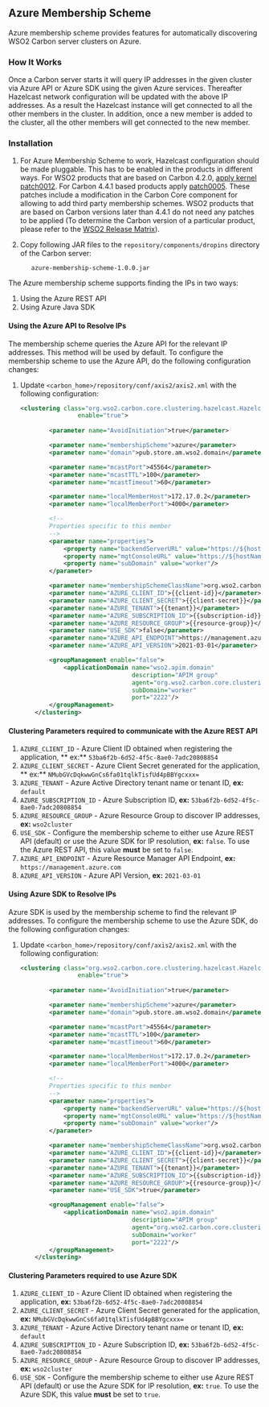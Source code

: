 ## Azure Membership Scheme

Azure membership scheme provides features for automatically discovering WSO2 Carbon server clusters on Azure.

### How It Works

Once a Carbon server starts it will query IP addresses in the given cluster via Azure API or Azure SDK using the given
Azure services. Thereafter Hazelcast network configuration will be updated with the above IP addresses. As a result the
Hazelcast instance will get connected to all the other members in the cluster. In addition, once a new member is added
to the cluster, all the other members will get connected to the new member.

### Installation

1. For Azure Membership Scheme to work, Hazelcast configuration should be made pluggable. This has to be enabled in the
   products in different ways. For WSO2 products that are based on Carbon
   4.2.0, [apply kernel patch0012](https://docs.wso2.com/display/Carbon420/Applying+a+Patch+to+the+Kernel). For Carbon
   4.4.1 based products
   apply [patch0005](http://product-dist.wso2.com/downloads/carbon/4.4.1/patch0005/WSO2-CARBON-PATCH-4.4.1-0005.zip).
   These patches include a modification in the Carbon Core component for allowing to add third party membership schemes.
   WSO2 products that are based on Carbon versions later than 4.4.1 do not need any patches to be applied (To determine
   the Carbon version of a particular product, please refer to
   the [WSO2 Release Matrix](http://wso2.com/products/carbon/release-matrix/)).

2. Copy following JAR files to the `repository/components/dropins` directory of the Carbon server:
   ```
      azure-membership-scheme-1.0.0.jar
   ```

The Azure membership scheme supports finding the IPs in two ways:

1. Using the Azure REST API
2. Using Azure Java SDK

#### Using the Azure API to Resolve IPs

The membership scheme queries the Azure API for the relevant IP addresses. This method will be used by default. To
configure the membership scheme to use the Azure API, do the following configuration changes:

1. Update `<carbon_home>/repository/conf/axis2/axis2.xml` with the following configuration:

   ```xml
   <clustering class="org.wso2.carbon.core.clustering.hazelcast.HazelcastClusteringAgent"
                   enable="true">
       
           <parameter name="AvoidInitiation">true</parameter>
   
           <parameter name="membershipScheme">azure</parameter>
           <parameter name="domain">pub.store.am.wso2.domain</parameter>
   
           <parameter name="mcastPort">45564</parameter>
           <parameter name="mcastTTL">100</parameter>
           <parameter name="mcastTimeout">60</parameter>
   
           <parameter name="localMemberHost">172.17.0.2</parameter>
           <parameter name="localMemberPort">4000</parameter>
   
           <!--
           Properties specific to this member
           -->
           <parameter name="properties">
               <property name="backendServerURL" value="https://${hostName}:${httpsPort}/services/"/>
               <property name="mgtConsoleURL" value="https://${hostName}:${httpsPort}/"/>
               <property name="subDomain" value="worker"/>
           </parameter>
   
           <parameter name="membershipSchemeClassName">org.wso2.carbon.membership.scheme.azure.AzureMembershipScheme</parameter>
           <parameter name="AZURE_CLIENT_ID">{{client-id}}</parameter>
           <parameter name="AZURE_CLIENT_SECRET">{{client-secret}}</parameter>
           <parameter name="AZURE_TENANT">{{tenant}}</parameter>
           <parameter name="AZURE_SUBSCRIPTION_ID">{{subscription-id}}</parameter>
           <parameter name="AZURE_RESOURCE_GROUP">{{resource-group}}</parameter>
           <parameter name="USE_SDK">false</parameter>
           <parameter name="AZURE_API_ENDPOINT">https://management.azure.com</parameter>
           <parameter name="AZURE_API_VERSION">2021-03-01</parameter>
   
           <groupManagement enable="false">
               <applicationDomain name="wso2.apim.domain"
                                  description="APIM group"
                                  agent="org.wso2.carbon.core.clustering.hazelcast.HazelcastGroupManagementAgent"
                                  subDomain="worker"
                                  port="2222"/>
           </groupManagement>
       </clustering>

#### Clustering Parameters required to communicate with the Azure REST API

1. `AZURE_CLIENT_ID` - Azure Client ID obtained when registering the application, **
   ex:** `53ba6f2b-6d52-4f5c-8ae0-7adc20808854`
2. `AZURE_CLIENT_SECRET` - Azure Client Secret generated for the application, **
   ex:** `NMubGVcDqkwwGnCs6fa01tqlkTisfUd4pBBYgcxxx=`
3. `AZURE_TENANT` - Azure Active Directory tenant name or tenant ID, **ex:** `default`
4. `AZURE_SUBSCRIPTION_ID` - Azure Subscription ID, **ex:** `53ba6f2b-6d52-4f5c-8ae0-7adc20808854`
5. `AZURE_RESOURCE_GROUP` - Azure Resource Group to discover IP addresses, **ex:** `wso2cluster`
6. `USE_SDK` - Configure the membership scheme to either use Azure REST API (default) or use the Azure SDK for IP
   resolution,
   **ex:** `false`. To use the Azure REST API, this value **must** be set to `false`.
7. `AZURE_API_ENDPOINT` - Azure Resource Manager API Endpoint, **ex:** `https://management.azure.com`
8. `AZURE_API_VERSION` - Azure API Version, **ex:** `2021-03-01`

#### Using Azure SDK to Resolve IPs

Azure SDK is used by the membership scheme to find the relevant IP addresses. To configure the membership scheme to use
the Azure SDK, do the following configuration changes:

1. Update `<carbon_home>/repository/conf/axis2/axis2.xml` with the following configuration:

   ```xml
   <clustering class="org.wso2.carbon.core.clustering.hazelcast.HazelcastClusteringAgent"
                   enable="true">
       
           <parameter name="AvoidInitiation">true</parameter>
   
           <parameter name="membershipScheme">azure</parameter>
           <parameter name="domain">pub.store.am.wso2.domain</parameter>
   
           <parameter name="mcastPort">45564</parameter>
           <parameter name="mcastTTL">100</parameter>
           <parameter name="mcastTimeout">60</parameter>
   
           <parameter name="localMemberHost">172.17.0.2</parameter>
           <parameter name="localMemberPort">4000</parameter>
   
           <!--
           Properties specific to this member
           -->
           <parameter name="properties">
               <property name="backendServerURL" value="https://${hostName}:${httpsPort}/services/"/>
               <property name="mgtConsoleURL" value="https://${hostName}:${httpsPort}/"/>
               <property name="subDomain" value="worker"/>
           </parameter>
   
           <parameter name="membershipSchemeClassName">org.wso2.carbon.membership.scheme.azure.AzureMembershipScheme</parameter>
           <parameter name="AZURE_CLIENT_ID">{{client-id}}</parameter>
           <parameter name="AZURE_CLIENT_SECRET">{{client-secret}}</parameter>
           <parameter name="AZURE_TENANT">{{tenant}}</parameter>
           <parameter name="AZURE_SUBSCRIPTION_ID">{{subscription-id}}</parameter>
           <parameter name="AZURE_RESOURCE_GROUP">{{resource-group}}</parameter>
           <parameter name="USE_SDK">true</parameter>
   
           <groupManagement enable="false">
               <applicationDomain name="wso2.apim.domain"
                                  description="APIM group"
                                  agent="org.wso2.carbon.core.clustering.hazelcast.HazelcastGroupManagementAgent"
                                  subDomain="worker"
                                  port="2222"/>
           </groupManagement>
       </clustering>

#### Clustering Parameters required to use Azure SDK

1. `AZURE_CLIENT_ID` - Azure Client ID obtained when registering the application,
   **ex:** `53ba6f2b-6d52-4f5c-8ae0-7adc20808854`
2. `AZURE_CLIENT_SECRET` - Azure Client Secret generated for the application,
   **ex:** `NMubGVcDqkwwGnCs6fa01tqlkTisfUd4pBBYgcxxx=`
3. `AZURE_TENANT` - Azure Active Directory tenant name or tenant ID, **ex:** `default`
4. `AZURE_SUBSCRIPTION_ID` - Azure Subscription ID, **ex:** `53ba6f2b-6d52-4f5c-8ae0-7adc20808854`
5. `AZURE_RESOURCE_GROUP` - Azure Resource Group to discover IP addresses, **ex:** `wso2cluster`
6. `USE_SDK` - Configure the membership scheme to either use Azure REST API (default) or use the Azure SDK for IP
   resolution,
   **ex:** `true`. To use the Azure SDK, this value **must** be set to `true`.
